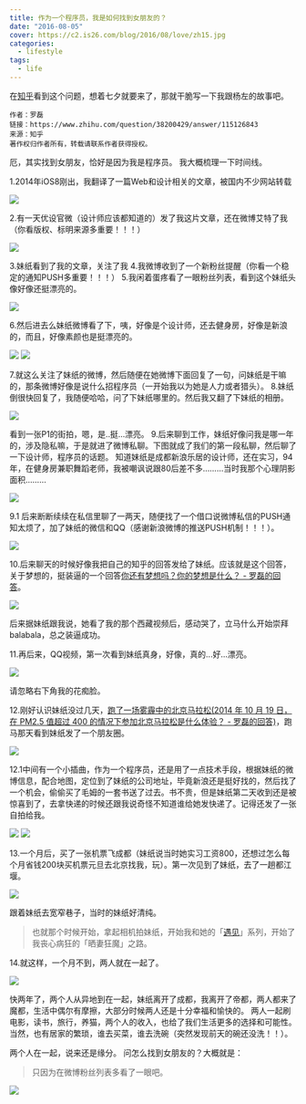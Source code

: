 ```yaml
---
title: 作为一个程序员，我是如何找到女朋友的？
date: "2016-08-05"
cover: https://c2.is26.com/blog/2016/08/love/zh15.jpg
categories:
  - lifestyle
tags:
  - life
---
```


在[知乎](https://www.zhihu.com/question/38200429/answer/115126843)看到这个问题，想着七夕就要来了，那就干脆写一下我跟杨左的故事吧。

```
作者：罗磊
链接：https://www.zhihu.com/question/38200429/answer/115126843
来源：知乎
著作权归作者所有，转载请联系作者获得授权。
```

厄，其实找到女朋友，恰好是因为我是程序员。 我大概梳理一下时间线。

1.2014年iOS8刚出，我翻译了一篇Web和设计相关的文章，被国内不少网站转载

![](https://c2.is26.com/blog/2016/08/love/zh1.jpg)

2.有一天优设官微（设计师应该都知道的）发了我这片文章，还在微博艾特了我（你看版权、标明来源多重要！！！）

![](https://c2.is26.com/blog/2016/08/love/zh2.jpg)

3.妹纸看到了我的文章，关注了我 4.我微博收到了一个新粉丝提醒（你看一个稳定的通知PUSH多重要！！！） 5.我闲着蛋疼看了一眼粉丝列表，看到这个妹纸头像好像还挺漂亮的。

![](https://c2.is26.com/blog/2016/08/love/zh3.jpg)

6.然后进去么妹纸微博看了下，咦，好像是个设计师，还去健身房，好像是新浪的，而且，好像素颜也是挺漂亮的。

![](https://c2.is26.com/blog/2016/08/love/zh4.jpg) ![](https://c2.is26.com/blog/2016/08/love/zh5.jpg)

7.就这么关注了妹纸的微博，然后随便在她微博下面回复了一句，问妹纸是干嘛的，那条微博好像是说什么招程序员（一开始我以为她是人力或者猎头）。 8.妹纸倒很快回复了，我随便哈哈，问了下妹纸哪里的。然后我又翻了下妹纸的相册。

![](https://c2.is26.com/blog/2016/08/love/zh6.jpg)

看到一张P1的街拍，嗯，是..挺...漂亮。 9.后来聊到工作，妹纸好像问我是哪一年的，涉及隐私嘛，于是就进了微博私聊。下图就成了我们的第一段私聊，然后聊了一下设计师，程序员的话题。 知道妹纸是成都新浪乐居的设计师，还在实习，94年，在健身房兼职舞蹈老师，我被嘲讽说跟80后差不多………当时我那个心理阴影面积………

![](https://c2.is26.com/blog/2016/08/love/zh7.jpg)

9.1 后来断断续续在私信里聊了一两天，随便找了一个借口说微博私信的PUSH通知太烦了，加了妹纸的微信和QQ（感谢新浪微博的推送PUSH机制！！！）。

![](https://c2.is26.com/blog/2016/08/love/zh8.jpg)

10.后来聊天的时候好像我把自己的知乎的回答发给了妹纸。应该就是这个回答，关于梦想的，挺装逼的一个回答[你还有梦想吗？你的梦想是什么？ - 罗磊的回答](https://www.zhihu.com/question/20442677/answer/15149702)。

![](https://c2.is26.com/blog/2016/08/love/zh9.jpg)

后来据妹纸跟我说，她看了我的那个西藏视频后，感动哭了，立马什么开始崇拜balabala，总之装逼成功。

11.再后来，QQ视频，第一次看到妹纸真身，好像，真的...好...漂亮。

![](https://c2.is26.com/blog/2016/08/love/zh10.jpg)

请忽略右下角我的花痴脸。

12.刚好认识妹纸没过几天，[跑了一场雾霾中的北京马拉松(2014 年 10 月 19 日，在 PM2.5 值超过 400 的情况下参加北京马拉松是什么体验？ - 罗磊的回答)](https://www.zhihu.com/question/26093366/answer/32146522)，跑马那天看到妹纸发了一个朋友圈。

![](https://c2.is26.com/blog/2016/08/love/zh11.jpg)

12.1中间有一个小插曲，作为一个程序员，还是用了一点技术手段，根据妹纸的微博信息，配合地图，定位到了妹纸的公司地址，毕竟新浪还是挺好找的，然后找了一个机会，偷偷买了毛姆的一套书送了过去。书不贵，但是妹纸第二天收到还是被惊喜到了，去拿快递的时候还跟我说奇怪不知道谁给她发快递了。记得还发了一张自拍给我。

![](https://c2.is26.com/blog/2016/08/love/zh12.jpg) ![](https://c2.is26.com/blog/2016/08/love/zh13.jpg)

13.一个月后，买了一张机票飞成都（妹纸说当时她实习工资800，还想过怎么每个月省钱200块买机票元旦去北京找我，玩）。第一次见到了妹纸，去了一趟都江堰。

![](https://c2.is26.com/blog/2016/08/love/zh14.jpg)

跟着妹纸去宽窄巷子，当时的妹纸好清纯。

> 也就那个时候开始，拿起相机拍妹纸，开始我和她的「[遇见](https://luolei.org/tag/travel/)」系列，开始了我丧心病狂的「晒妻狂魔」之路。

14.就这样，一个月不到，两人就在一起了。

![](https://c2.is26.com/blog/2016/08/love/zh15.jpg)

快两年了，两个人从异地到在一起，妹纸离开了成都，我离开了帝都，两人都来了魔都，生活中偶尔有摩擦，大部分时候两人还是十分幸福和愉快的。 两人一起刷电影，读书，旅行，养猫，两个人的收入，也给了我们生活更多的选择和可能性。 当然，也有居家的繁琐，谁去买菜，谁去洗碗（突然发现前天的碗还没洗！！）。

两个人在一起，说来还是缘分。 问怎么找到女朋友的？大概就是：

> 只因为在微博粉丝列表多看了一眼吧。

![](https://c2.is26.com/blog/2016/08/love/copy35.JPG)
